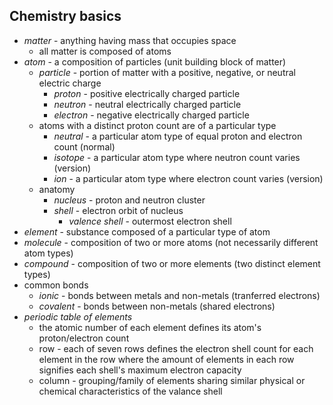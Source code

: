 ## Chemistry basics

- *matter* - anything having mass that occupies space
  - all matter is composed of atoms
- *atom* - a composition of particles (unit building block of matter)
  - *particle* - portion of matter with a positive, negative, or neutral electric charge
    - *proton* - positive electrically charged particle
    - *neutron* - neutral electrically charged particle
    - *electron* - negative electrically charged particle
  - atoms with a distinct proton count are of a particular type
    - *neutral* - a particular atom type of equal proton and electron count (normal)
    - *isotope* - a particular atom type where neutron count varies (version)
    - *ion* - a particular atom type where electron count varies (version)
  - anatomy
    - *nucleus* - proton and neutron cluster
    - *shell* - electron orbit of nucleus
      - *valence shell* - outermost electron shell
- *element* - substance composed of a particular type of atom
- *molecule* - composition of two or more atoms (not necessarily different atom types)
- *compound* - composition of two or more elements (two distinct element types)
- common bonds
  - *ionic* - bonds between metals and non-metals (tranferred electrons)
  - *covalent* - bonds between non-metals (shared electrons)
- *periodic table of elements* 
  - the atomic number of each element defines its atom's proton/electron count
  - row - each of seven rows defines the electron shell count for each element in the row where the amount of elements in each row signifies each shell's maximum electron capacity
  - column - grouping/family of elements sharing similar physical or chemical characteristics of the valance shell
